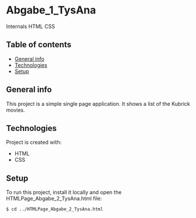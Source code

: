 # Abgabe_1_TysAna
Internals HTML CSS

## Table of contents
* [General info](#general-info)
* [Technologies](#technologies)
* [Setup](#setup)

## General info
This project is a simple single page application. It shows a list of the Kubrick movies.
	
## Technologies
Project is created with:
* HTML
* CSS

## Setup
To run this project, install it locally and open the HTMLPage_Abgabe_2_TysAna.html file:

```
$ cd ../HTMLPage_Abgabe_2_TysAna.html
```

